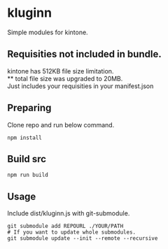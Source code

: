 # kluginn

Simple modules for kintone.  

## Requisities not included in bundle.

kintone has 512KB file size limitation.  
** total file size was upgraded to 20MB.  
Just includes your requisities in your manifest.json  


## Preparing
Clone repo and run below command.

    npm install

## Build src

    npm run build

## Usage

Include dist/kluginn.js with git-submodule.

    git submodule add REPOURL ./YOUR/PATH
    # If you want to update whole submodules.
    git submodule update --init --remote --recursive



